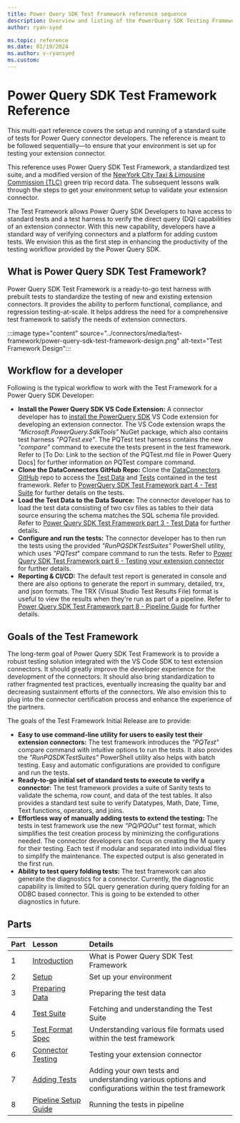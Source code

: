 ```yaml
---
title: Power Query SDK Test Framework reference sequence
description: Overview and listing of the PowerQuery SDK Testing Framework reference sequence.
author: ryan-syed

ms.topic: reference
ms.date: 01/19/2024
ms.author: v-ryansyed
ms.custom:
---
```


# Power Query SDK Test Framework Reference

This multi-part reference covers the setup and running of a standard suite of tests for Power Query connector developers. The reference is meant to be followed sequentially—to ensure that your environment is set up for testing your extension connector.

This reference uses Power Query SDK Test Framework, a standardized test suite, and a modified version of the [NewYork City Taxi & Limousine Commission (TLC)](https://www.nyc.gov/site/tlc/about/tlc-trip-record-data.page) green trip record data. The subsequent lessons walk through the steps to get your environment setup to validate your extension connector.

The Test Framework allows Power Query SDK Developers to have access to standard tests and a test harness to verify the direct query (DQ) capabilities of an extension connector. With this new capability, developers have a standard way of verifying connectors and a platform for adding custom tests. We envision this as the first step in enhancing the productivity of the testing workflow provided by the Power Query SDK.

## What is Power Query SDK Test Framework?

Power Query SDK Test Framework is a ready-to-go test harness with prebuilt tests to standardize the testing of new and existing extension connectors. It provides the ability to perform functional, compliance, and regression testing-at-scale. It helps address the need for a comprehensive test framework to satisfy the needs of extension connectors.

:::image type="content" source="../connectors/media/test-framework/power-query-sdk-test-framework-design.png" alt-text="Test Framework Design":::

## Workflow for a developer

Following is the typical workflow to work with the Test Framework for a Power Query SDK Developer:

* **Install the Power Query SDK VS Code Extension:** A connector developer has to [install the PowerQuery SDK](./../install-sdk.md#installing-the-power-query-sdk) VS Code extension for developing an extension connector. The VS Code extension wraps the *"Microsoft.PowerQuery.SdkTools"* NuGet package, which also contains test harness *"PQTest.exe"*. The PQTest test harness contains the new *"compare"* command to execute the tests present in the test framework. Refer to [To Do: Link to the section of the PQTest.md file in Power Query Docs] for further information on PQTest compare command.
* **Clone the DataConnectors GitHub Repo:** Clone the [DataConnectors GitHub](https://github.com/microsoft/DataConnectors/tree/master) repo to access the [Test Data](https://github.com/microsoft/DataConnectors/tree/master/testframework/data/) and [Tests](https://github.com/microsoft/DataConnectors/tree/master/testframework/tests/) contained in the test framework. Refer to [PowerQuery SDK Test Framework part 4 - Test Suite](./4-tests.md) for further details on the tests.
* **Load the Test Data to the Data Source:** The connector developer has to load the test data consisting of two csv files as tables to their data source ensuring the schema matches the SQL schema file provided. Refer to [Power Query SDK Test Framework part 3 - Test Data](./3-data.md) for further details.
* **Configure and run the tests:** The connector developer has to then run the tests using the provided *"RunPQSDKTestSuites"* PowerShell utility, which uses *"PQTest*" compare command to run the tests. Refer to [Power Query SDK Test Framework part 6 - Testing your extension connector](./6-connector.md) for further details.
* **Reporting & CI/CD:** The default test report is generated in console and there are also options to generate the report in summary, detailed, trx, and json formats. The TRX (Visual Studio Test Results File) format is useful to view the results when they're run as part of a pipeline. Refer to [Power Query SDK Test Framework part 8 - Pipeline Guide](./8-pipeline.md) for further details.

## Goals of the Test Framework

The long-term goal of Power Query SDK Test Framework is to provide a robust testing solution integrated with the VS Code SDK to test extension connectors. It should greatly improve the developer experience for the development of the connectors. It should also bring standardization to rather fragmented test practices, eventually increasing the quality bar and decreasing sustainment efforts of the connectors. We also envision this to plug into the connector certification process and enhance the experience of the partners.

The goals of the Test Framework Initial Release are to provide:

* **Easy to use command-line utility for users to easily test their extension connectors:** The test framework introduces the *"PQTest"* compare command with intuitive options to run the tests. It also provides the *"RunPQSDKTestSuites"* PowerShell utility also helps with batch testing. Easy and automatic configurations are provided to configure and run the tests.
* **Ready-to-go initial set of standard tests to execute to verify a connector:** The test framework provides a suite of Sanity tests to validate the schema, row count, and data of the test tables. It also provides a standard test suite to verify Datatypes, Math, Date, Time, Text functions, operators, and joins.
* **Effortless way of manually adding tests to extend the testing:** The tests in test framework use the new *"PQ/PQOut"* test format, which simplifies the test creation process by minimizing the configurations needed. The connector developers can focus on creating the M query for their testing. Each test if modular and separated into individual files to simplify the maintenance. The expected output is also generated in the first run.
* **Ability to test query folding tests:** The test framework can also generate the diagnostics for a connector. Currently, the diagnostic capability is limited to SQL query generation during query folding for an ODBC based connector. This is going to be extended to other diagnostics in future.

## Parts

|Part|Lesson                                                   |Details                                                                                                |
|----|:--------------------------------------------------------|:------------------------------------------------------------------------------------------------------|
|1   |[Introduction](1-intro.md)                               | What is Power Query SDK Test Framework                                                                |
|2   |[Setup](2-setup.md)                                      | Set up your environment                                                                               |
|3   |[Preparing Data](3-data.md)                              | Preparing the test data                                                                               |
|4   |[Test Suite](4-tests.md)                                 | Fetching and understanding the Test Suite                                                             |
|5   |[Test Format Spec](5-testformat.md)                      | Understanding various file formats used within the test framework                                     |
|6   |[Connector Testing](6-connector.md)                      | Testing your extension connector                                                                      |
|7   |[Adding Tests](7-adding.md)                              | Adding your own tests and understanding various options and configurations within the test framework  |
|8   |[Pipeline Setup Guide](8-pipeline.md)                    | Running the tests in pipeline                                                                         |
